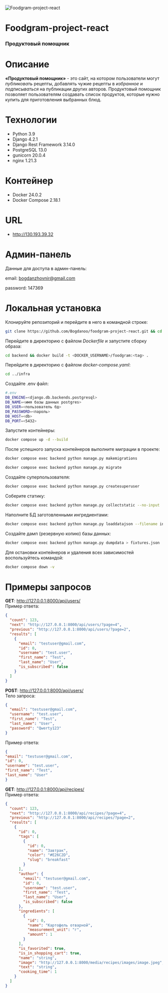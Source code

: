 ![Foodgram-project-react](https://https://github.com/Bogdanoo/foodgram-project-react/actions/workflows/main.yml/badge.svg)

# **Foodgram-project-react**

### Продуктовый помощник

# Описание

**«Продуктовый помощник»** - это сайт, на котором пользователи могут _публиковать_ рецепты, добавлять чужие рецепты в _избранное_ и _подписываться_ на публикации других авторов. Продуктовый помощник позволяет пользователям создавать список продуктов, которые нужно купить для приготовления выбранных блюд.


# Технологии

- Python 3.9
- Django 4.2.1
- Django Rest Framework 3.14.0
- PostgreSQL 13.0
- gunicorn 20.0.4
- nginx 1.21.3

# Контейнер

- Docker 24.0.2
- Docker Compose 2.18.1

# URL

- http://130.193.39.32

# Админ-панель

Данные для доступа в админ-панель:

email: bogdanzhovnir@gmail.com

password: 147369


# Локальная установка

Клонируйте репозиторий и перейдите в него в командной строке:
```sh
git clone https://github.com/Bogdanoo/foodgram-project-react.git && cd foodgram-project-react
```
Перейдите в директорию с файлом _Dockerfile_ и запустите сборку образа:
```sh
cd backend && docker build -t <DOCKER_USERNAME>/foodgram:<tag> .
```
Перейдите в директорию с файлом _docker-compose.yaml_:
```sh
cd ../infra
```
Создайте .env файл:
```sh
#.env
DB_ENGINE=<django.db.backends.postgresql>
DB_NAME=<имя базы данных postgres>
DB_USER=<пользователь бд>
DB_PASSWORD=<пароль>
DB_HOST=<db>
DB_PORT=<5432>
```
Запустите контейнеры:
```sh
docker compose up -d --build
```
После успешного запуска контейнеров выполните миграции в проекте:
```sh
docker compose exec backend python manage.py makemigrations
```
```sh
docker compose exec backend python manage.py migrate
```
Создайте суперпользователя:
```sh
docker compose exec backend python manage.py createsuperuser
```
Соберите статику:
```sh
docker compose exec backend python manage.py collectstatic --no-input
```
Наполните БД заготовленными ингредиентами:
```sh
docker compose exec backend python manage.py loaddatajson --filename ingredients.json
```

Создайте дамп (резервную копию) базы данных:
```sh
docker compose exec backend python manage.py dumpdata > fixtures.json
```
Для остановки контейнеров и удаления всех зависимостей воспользуйтесь командой:
```sh
docker compose down -v
```

# Примеры запросов

**GET**: http://127.0.0.1:8000/api/users/  
Пример ответа:
```json
{
  "count": 123,
  "next": "http://127.0.0.1:8000/api/users/?page=4",
  "previous": "http://127.0.0.1:8000/api/users/?page=2",
  "results": [
    {
      "email": "testuser@gmail.com",
      "id": 0,
      "username": "test.user",
      "first_name": "Test",
      "last_name": "User",
      "is_subscribed": false
    }
  ]
}
```

**POST**: http://127.0.0.1:8000/api/users/  
Тело запроса:
```json
{
  "email": "testuser@gmail.com",
  "username": "test.user",
  "first_name": "Test",
  "last_name": "User",
  "password": "Qwerty123"
}
```
Пример ответа:
```json
{
"email": "testuser@gmail.com",
"id": 0,
"username": "test.user",
"first_name": "Test",
"last_name": "User"
}
```

**GET**: http://127.0.0.1:8000/api/recipes/  
Пример ответа:
```json
{
  "count": 123,
  "next": "http://127.0.0.1:8000/api/recipes/?page=4",
  "previous": "http://127.0.0.1:8000/api/recipes/?page=2",
  "results": [
    {
      "id": 0,
      "tags": [
        {
          "id": 0,
          "name": "Завтрак",
          "color": "#E26C2D",
          "slug": "breakfast"
        }
      ],
      "author": {
        "email": "testuser@gmail.com",
        "id": 0,
        "username": "test.user",
        "first_name": "Test",
        "last_name": "User",
        "is_subscribed": false
      },
      "ingredients": [
        {
          "id": 0,
          "name": "Картофель отварной",
          "measurement_unit": "г",
          "amount": 1
        }
      ],
      "is_favorited": true,
      "is_in_shopping_cart": true,
      "name": "string",
      "image": "http://127.0.0.1:8000/media/recipes/images/image.jpeg",
      "text": "string",
      "cooking_time": 1
    }
  ]
}
```